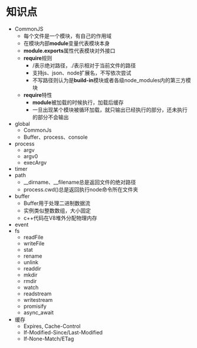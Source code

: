 # 知识点
* CommonJS
  * 每个文件是一个模块，有自己的作用域
  * 在模块内部**module**变量代表模块本身
  * **module.exports**属性代表模块对外接口
  * **require**规则
    * /表示绝对路径，./表示相对于当前文件的路径
    * 支持js、json、node扩展名，不写依次尝试
    * 不写路径则认为是**build-in**模块或者各级node_modules内的第三方模块
  * **require**特性
    * **module**被加载的时候执行，加载后缓存
    * 一旦出现某个模块被循环加载，就只输出已经执行的部分，还未执行的部分不会输出
* global
  * CommonJs
  * Buffer、process、console
* process
  * argv
  * argv0
  * execArgv
* timer
* path
  * __dirname、__filename总是返回文件的绝对路径
  * process.cwd()总是返回执行node命令所在文件夹
* buffer
  * Buffer用于处理二进制数据流
  * 实例类似整数数组，大小固定
  * c++代码在V8堆外分配物理内存
* event
* fs
  * readFile
  * writeFile
  * stat
  * rename
  * unlink
  * readdir
  * mkdir
  * rmdir
  * watch
  * readstream
  * writestream
  * promisify
  * async_await
* 缓存
  * Expires, Cache-Control
  * If-Modified-Since/Last-Modified
  * If-None-Match/ETag
